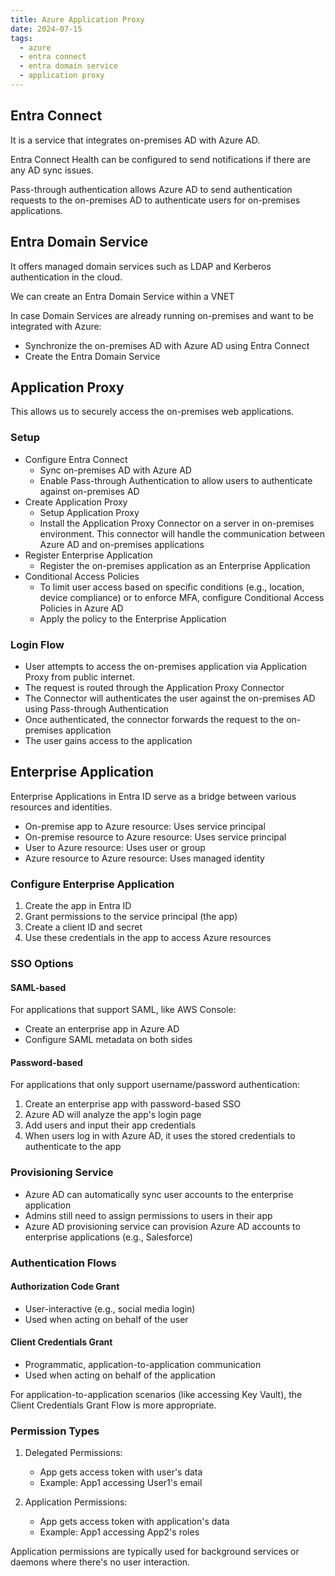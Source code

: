 ```yaml
---
title: Azure Application Proxy
date: 2024-07-15
tags:
  - azure
  - entra connect
  - entra domain service
  - application proxy
---
```


## Entra Connect

It is a service that integrates on-premises AD with Azure AD.

Entra Connect Health can be configured to send notifications if there are any AD sync issues.

Pass-through authentication allows Azure AD to send authentication requests to the on-premises AD to authenticate users for on-premises applications.

## Entra Domain Service

It offers managed domain services such as LDAP and Kerberos authentication in the cloud.

We can create an Entra Domain Service within a VNET

In case Domain Services are already running on-premises and want to be integrated with Azure:
- Synchronize the on-premises AD with Azure AD using Entra Connect
- Create the Entra Domain Service

## Application Proxy

This allows us to securely access the on-premises web applications.

### Setup
- Configure Entra Connect
  - Sync on-premises AD with Azure AD
  - Enable Pass-through Authentication to allow users to authenticate against on-premises AD
- Create Application Proxy
  - Setup Application Proxy
  - Install the Application Proxy Connector on a server in on-premises environment. This connector will handle the communication between Azure AD and on-premises applications
- Register Enterprise Application
  - Register the on-premises application as an Enterprise Application
- Conditional Access Policies
  - To limit user access based on specific conditions (e.g., location, device compliance) or to enforce MFA, configure Conditional Access Policies in Azure AD
  - Apply the policy to the Enterprise Application

### Login Flow

- User attempts to access the on-premises application via Application Proxy from public internet.
- The request is routed through the Application Proxy Connector
- The Connector will authenticates the user against the on-premises AD using Pass-through Authentication
- Once authenticated, the connector forwards the request to the on-premises application
- The user gains access to the application

## Enterprise Application

Enterprise Applications in Entra ID serve as a bridge between various resources and identities.

- On-premise app to Azure resource: Uses service principal
- On-premise resource to Azure resource: Uses service principal
- User to Azure resource: Uses user or group
- Azure resource to Azure resource: Uses managed identity

### Configure Enterprise Application

1. Create the app in Entra ID
2. Grant permissions to the service principal (the app)
3. Create a client ID and secret
4. Use these credentials in the app to access Azure resources

### SSO Options

#### SAML-based
For applications that support SAML, like AWS Console:
- Create an enterprise app in Azure AD
- Configure SAML metadata on both sides

#### Password-based
For applications that only support username/password authentication:
1. Create an enterprise app with password-based SSO
2. Azure AD will analyze the app's login page
3. Add users and input their app credentials
4. When users log in with Azure AD, it uses the stored credentials to authenticate to the app

### Provisioning Service

- Azure AD can automatically sync user accounts to the enterprise application
- Admins still need to assign permissions to users in their app
- Azure AD provisioning service can provision Azure AD accounts to enterprise applications (e.g., Salesforce)

### Authentication Flows

#### Authorization Code Grant
- User-interactive (e.g., social media login)
- Used when acting on behalf of the user

#### Client Credentials Grant
- Programmatic, application-to-application communication
- Used when acting on behalf of the application

For application-to-application scenarios (like accessing Key Vault), the Client Credentials Grant Flow is more appropriate.

### Permission Types

1. Delegated Permissions:
   - App gets access token with user's data
   - Example: App1 accessing User1's email

2. Application Permissions:
   - App gets access token with application's data
   - Example: App1 accessing App2's roles

Application permissions are typically used for background services or daemons where there's no user interaction.